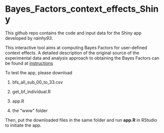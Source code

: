 # Bayes_Factors_context_effects_Shiny  

This github repo contains the code and input data for the Shiny app developed by *rainhy93*.

This interactive tool aims at computing Bayes Factors for user-defined context effects. A detailed description of the original source of the experimental data and analysis approach to obtaining the Bayes Factors can be found at [instructions](http)

To test the app, please download

1. bfs_all_sub_00_to_33.csv

2. get_bf_individual.R

3. app.R

4. the "www" folder

Then, put the downloaded files in the same folder and run **app.R** in RStudio to initiate the app.
